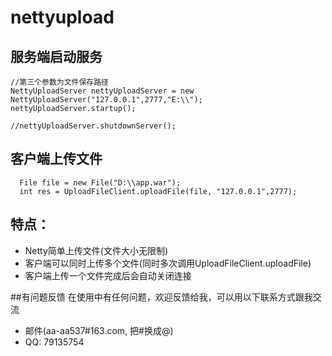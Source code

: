 # nettyupload


## 服务端启动服务

```
//第三个参数为文件保存路径
NettyUploadServer nettyUploadServer = new NettyUploadServer("127.0.0.1",2777,"E:\\");
nettyUploadServer.startup();
		
//nettyUploadServer.shutdownServer();
```

## 客户端上传文件
```
  File file = new File("D:\\app.war");
  int res = UploadFileClient.uploadFile(file, "127.0.0.1",2777);
```

## 特点：
* Netty简单上传文件(文件大小无限制)
* 客户端可以同时上传多个文件(同时多次调用UploadFileClient.uploadFile)
* 客户端上传一个文件完成后会自动关闭连接

##有问题反馈
在使用中有任何问题，欢迎反馈给我，可以用以下联系方式跟我交流
* 邮件(aa-aa537#163.com, 把#换成@)
* QQ: 79135754